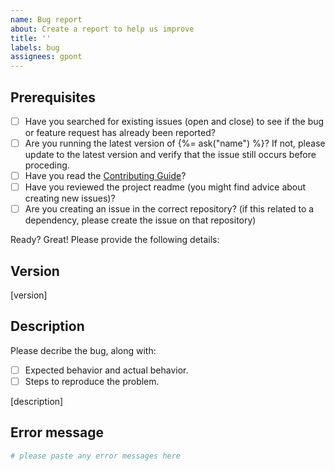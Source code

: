 ```yaml
---
name: Bug report
about: Create a report to help us improve
title: ''
labels: bug
assignees: gpont
---
```


## Prerequisites

- [ ] Have you searched for existing issues (open and close) to see if the bug or feature request has already been reported?
- [ ] Are you running the latest version of {%= ask("name") %}? If not, please update to the latest version and verify that the issue still occurs before proceding.
- [ ] Have you read the [Contributing Guide](../CONTRIBUTING.md)?
- [ ] Have you reviewed the project readme (you might find advice about creating new issues)?
- [ ] Are you creating an issue in the correct repository? (if this related to a dependency, please create the issue on that repository)

Ready? Great! Please provide the following details:

## Version

[version]

## Description

Please decribe the bug, along with:

- [ ] Expected behavior and actual behavior.
- [ ] Steps to reproduce the problem.

[description]

## Error message

```sh
# please paste any error messages here
```
